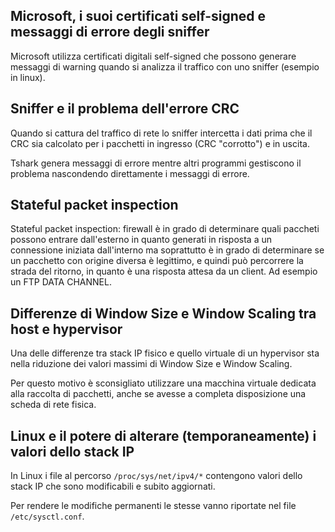 ## Microsoft, i suoi certificati self-signed e messaggi di errore degli sniffer

Microsoft utilizza certificati digitali self-signed che possono generare messaggi di warning quando si analizza il traffico con uno sniffer (esempio in linux).

## Sniffer e il problema dell'errore CRC

Quando si cattura del traffico di rete lo sniffer intercetta i dati prima che il CRC sia calcolato per i pacchetti in ingresso (CRC "corrotto") e in uscita.  

Tshark genera messaggi di errore mentre altri programmi gestiscono il problema nascondendo direttamente i messaggi di errore.

## Stateful packet inspection

Stateful packet inspection: firewall è in grado di determinare quali paccheti possono entrare dall'esterno in quanto generati in risposta a un connessione iniziata dall'interno ma soprattutto è in grado di determinare se un pacchetto con origine diversa è legittimo, e quindi può percorrere la strada del ritorno, in quanto è una risposta attesa da un client. Ad esempio un FTP DATA CHANNEL.

## Differenze di Window Size e Window Scaling tra host e hypervisor

Una delle differenze tra stack IP fisico e quello virtuale di un hypervisor sta nella riduzione dei valori massimi di Window Size e Window Scaling.  

Per questo motivo è sconsigliato utilizzare una macchina virtuale dedicata alla raccolta di pacchetti, anche se avesse a completa disposizione una scheda di rete fisica.

## Linux e il potere di alterare (temporaneamente) i valori dello stack IP

In Linux i file al percorso `/proc/sys/net/ipv4/*` contengono valori dello stack IP che sono modificabili e subito aggiornati. 

Per rendere le modifiche permanenti le stesse vanno riportate nel file `/etc/sysctl.conf`.